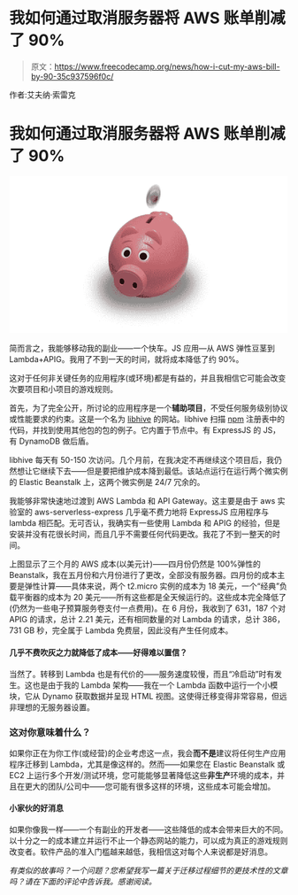 # 我如何通过取消服务器将 AWS 账单削减了 90%

> 原文：<https://www.freecodecamp.org/news/how-i-cut-my-aws-bill-by-90-35c937596f0c/>

作者:艾夫纳·索雷克

# 我如何通过取消服务器将 AWS 账单削减了 90%

![1*xJn9adGp0wgU4INAtwFxMA](img/bc1fee943aaf48e56f958f1d3be81979.png)

简而言之，我能够移动我的副业——一个快车。JS 应用—从 AWS 弹性豆茎到 Lambda+APIG。我用了不到一天的时间，就将成本降低了约 90%。

这对于任何非关键任务的应用程序(或环境)都是有益的，并且我相信它可能会改变次要项目和小项目的游戏规则。

首先，为了完全公开，所讨论的应用程序是一个**辅助项目**，不受任何服务级别协议或性能要求的约束。这是一个名为 [libhive](https://www.libhive.com) 的网站。libhive 扫描 [npm](https://www.npmjs.com/) 注册表中的代码，并找到使用其他包的包的例子。它内置于节点中。有 ExpressJS 的 JS，有 DynamoDB 做后盾。

libhive 每天有 50-150 次访问。几个月前，在我决定不再继续这个项目后，我仍然想让它继续下去——但是要把维护成本降到最低。该站点运行在运行两个微实例的 Elastic Beanstalk 上，这两个微实例是 24/7 冗余的。

我能够非常快速地过渡到 AWS Lambda 和 API Gateway。这主要是由于 aws 实验室的 aws-serverless-express 几乎毫不费力地将 ExpressJS 应用程序与 lambda 相匹配。无可否认，我确实有一些使用 Lambda 和 APIG 的经验，但是安装并没有花很长时间，而且几乎不需要任何代码更改。我花了不到一整天的时间。

上图显示了三个月的 AWS 成本(以美元计)——四月份仍然是 100%弹性的 Beanstalk，我在五月份和六月份进行了更改，全部没有服务器。四月份的成本主要是弹性计算——具体来说，两个 t2.micro 实例的成本为 18 美元，一个“经典”负载平衡器的成本为 20 美元——所有这些都是全天候运行的。这些成本完全降低了(仍然为一些电子预算服务卷支付一点费用)。在 6 月份，我收到了 631，187 个对 APIG 的请求，总计 2.21 美元，还有相同数量的对 Lambda 的请求，总计 386，731 GB 秒，完全属于 Lambda 免费层，因此没有产生任何成本。

#### 几乎不费吹灰之力就降低了成本——好得难以置信？

当然了。转移到 Lambda 也是有代价的——服务速度较慢，而且“冷启动”时有发生。这也是由于我的 Lambda 架构——我在一个 Lambda 函数中运行一个小模块，它从 Dynamo 获取数据并呈现 HTML 视图。这使得迁移变得非常容易，但远非理想的无服务器设置。

### 这对你意味着什么？

如果你正在为你工作(或经营)的企业考虑这一点，我会**而不是**建议将任何生产应用程序迁移到 Lambda，尤其是像这样的。然而——如果您在 Elastic Beanstalk 或 EC2 上运行多个开发/测试环境，您可能能够显著降低这些**非生产**环境的成本，并且在更大的团队/公司中——您可能有很多这样的环境，这些成本可能会增加。

#### 小家伙的好消息

如果你像我一样——一个有副业的开发者——这些降低的成本会带来巨大的不同。以十分之一的成本建立并运行不止一个静态网站的能力，可以成为真正的游戏规则改变者。软件产品的准入门槛越来越低，我相信这对每个人来说都是好消息。

*有类似的故事吗？一个问题？您希望我写一篇关于迁移过程细节的更技术性的文章吗？请在下面的评论中告诉我。感谢阅读。*